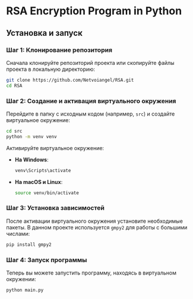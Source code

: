 
# RSA Encryption Program in Python

## Установка и запуск

### Шаг 1: Клонирование репозитория

Сначала клонируйте репозиторий проекта или скопируйте файлы проекта в локальную директорию:

```bash
git clone https://github.com/Netvoiangel/RSA.git
cd RSA
```

### Шаг 2: Создание и активация виртуального окружения

Перейдите в папку с исходным кодом (например, `src`) и создайте виртуальное окружение:

```bash
cd src
python -m venv venv
```

Активируйте виртуальное окружение:

- **На Windows**:
  ```bash
  venv\Scripts\activate
  ```
- **На macOS и Linux**:
  ```bash
  source venv/bin/activate
  ```

### Шаг 3: Установка зависимостей

После активации виртуального окружения установите необходимые пакеты. В данном проекте используется `gmpy2` для работы с большими числами:

```bash
pip install gmpy2
```

### Шаг 4: Запуск программы

Теперь вы можете запустить программу, находясь в виртуальном окружении:

```bash
python main.py
```

